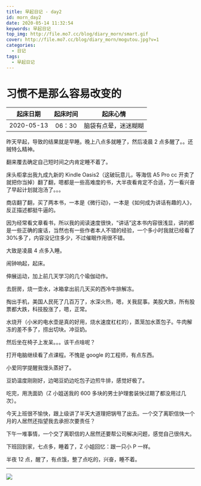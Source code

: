 ```yaml
---
title: 早起日记 - day2
id: morn_day2
date: 2020-05-14 11:32:54
keywords: 早起日记
top_img: http://file.mo7.cc/blog/diary_morn/smart.gif
cover: http://file.mo7.cc/blog/diary_morn/mogutou.jpg?v=1
categories:
  - 日记
tags:
  - 早起日记
---
```


# 习惯不是那么容易改变的

|  起床日期  | 起床时间 |       起床心情       |
| :--------: | :------: | :------------------: |
| 2020-05-13 |  06：30  | 脑袋有点晕，迷迷糊糊 |

昨天早起，导致的结果就是早睡。晚上八点多就睡了，然后凌晨 2 点多醒了。。还贼特么精神。

翻来覆去确定自己短时间之内肯定睡不着了。

床头柜拿出我九成九新的 Kindle Oasis2（这破玩意儿，等海信 A5 Pro cc 开卖了就把你当掉）翻了翻，嗯都是一些高难度的书，大半夜看肯定不合适，万一看兴奋了早起计划就泡汤了。。。

商店翻了翻，买了两本书，一本是《微行动》，一本是《如何成为讲话有趣的人》，反正描述都挺牛逼的。

因为经常看文章看书，所以我的阅读速度很快，“讲话”这本书内容很浅显，讲的都是一些正确的废话，当然也有一些作者本人不错的经验，一个多小时我就已经看了 30%多了，内容没记住多少，不过催眠作用很不错。

大致是凌晨 4 点多入睡。

闹钟响起，起床。

伸展运动，加上前几天学习的几个瑜伽动作。

去厨房，烧一壶水，冰箱拿出前几天买的西冷牛排解冻。

掏出手机，美国人民死了几百万了，水深火热，嗯，关我屁事。美股大跌，所有股票都大跌，科技股涨了，嗯，正常。

水烧开（小米的电水壶是真的好用，烧水速度杠杠的），蒸笼加水蒸包子。牛肉解冻的差不多了，捞出切块。冲豆奶。

然后坐在椅子上发呆。。。该干点啥呢？

打开电脑继续看了点课程。不愧是 google 的工程师，有点东西。

小爱同学提醒我馒头蒸好了。

豆奶温度刚刚好，边喝豆奶边吃包子边煎牛排，感觉好极了。

吃完，用洗面奶（Z 小姐送我的 600 多块的男士护理套装快过期了都没用过几次）。

今天上班很不愉快，跟上级讲了半天大道理把锅甩了出去。一个交了离职信快一个月的人居然还指望我去承担次要责任？

下午一堆事情，一个交了离职信的人居然还要帮公司解决问题，感觉自己很伟大。

下班回到家，七点多，睡着了，Z 小姐回忆：跟一只小 P 一样。

半夜 12 点，醒了，有点饿，整了点吃的，兴奋，睡不着。

---

<style>
#nav.post-bg {
  background-size: 120px;
  background-repeat:repeat;
  background-position: top left;
}
</style>

<img class="none" src="http://file.mo7.cc/blog/diary_morn/mogutou.jpg" />
